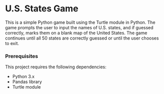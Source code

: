 # U.S. States Game

This is a simple Python game built using the Turtle module in Python. The game prompts the user to input the names of U.S. states, and if guessed correctly, marks them on a blank map of the United States. The game continues until all 50 states are correctly guessed or until the user chooses to exit.

### Prerequisites

This project requires the following dependencies:

- Python 3.x
- Pandas library
- Turtle module
